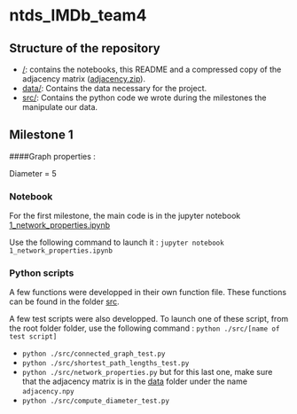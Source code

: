 # ntds_IMDb_team4

## Structure of the repository

+ [/](./): contains the notebooks, this README and a compressed copy of the adjacency matrix ([adjacency.zip](./adjacency.zip)).
+ [data/](./data/): Contains the data necessary for the project.
+ [src/](./src/): Contains the python code we wrote during the milestones the manipulate our data.

## Milestone 1

####Graph properties :

Diameter = 5

### Notebook

For the first milestone, the main code is in the jupyter notebook [1_network_properties.ipynb](./1_network_properties.ipynb)

Use the following command to launch it : `jupyter notebook 1_network_properties.ipynb`

### Python scripts

A few functions were developped in their own function file. These functions can be found in the folder [src](./src/).

A few test scripts were also developped. To launch one of these script, from the root folder folder, use the following command : `python ./src/[name of test script]`


+ `python ./src/connected_graph_test.py`
+ `python ./src/shortest_path_lengths_test.py`
+ `python ./src/network_properties.py` but for this last one, make sure that the adjacency matrix is in the [data](./data) folder under the name `adjacency.npy`
+ `python ./src/compute_diameter_test.py`
